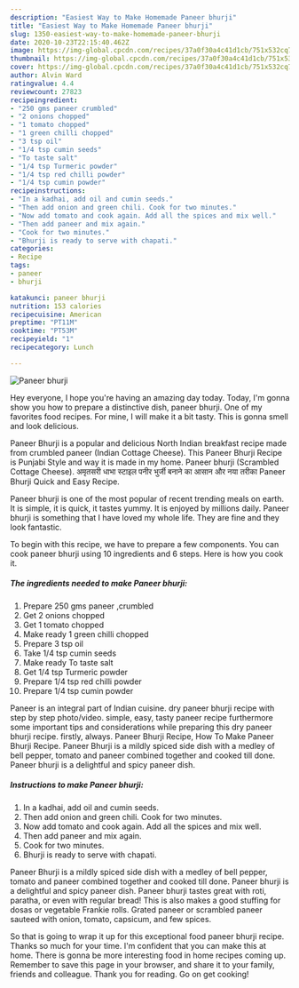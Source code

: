 ```yaml
---
description: "Easiest Way to Make Homemade Paneer bhurji"
title: "Easiest Way to Make Homemade Paneer bhurji"
slug: 1350-easiest-way-to-make-homemade-paneer-bhurji
date: 2020-10-23T22:15:40.462Z
image: https://img-global.cpcdn.com/recipes/37a0f30a4c41d1cb/751x532cq70/paneer-bhurji-recipe-main-photo.jpg
thumbnail: https://img-global.cpcdn.com/recipes/37a0f30a4c41d1cb/751x532cq70/paneer-bhurji-recipe-main-photo.jpg
cover: https://img-global.cpcdn.com/recipes/37a0f30a4c41d1cb/751x532cq70/paneer-bhurji-recipe-main-photo.jpg
author: Alvin Ward
ratingvalue: 4.4
reviewcount: 27823
recipeingredient:
- "250 gms paneer crumbled"
- "2 onions chopped"
- "1 tomato chopped"
- "1 green chilli chopped"
- "3 tsp oil"
- "1/4 tsp cumin seeds"
- "To taste salt"
- "1/4 tsp Turmeric powder"
- "1/4 tsp red chilli powder"
- "1/4 tsp cumin powder"
recipeinstructions:
- "In a kadhai, add oil and cumin seeds."
- "Then add onion and green chili. Cook for two minutes."
- "Now add tomato and cook again. Add all the spices and mix well."
- "Then add paneer and mix again."
- "Cook for two minutes."
- "Bhurji is ready to serve with chapati."
categories:
- Recipe
tags:
- paneer
- bhurji

katakunci: paneer bhurji 
nutrition: 153 calories
recipecuisine: American
preptime: "PT11M"
cooktime: "PT53M"
recipeyield: "1"
recipecategory: Lunch

---
```



![Paneer bhurji](https://img-global.cpcdn.com/recipes/37a0f30a4c41d1cb/751x532cq70/paneer-bhurji-recipe-main-photo.jpg)

Hey everyone, I hope you're having an amazing day today. Today, I'm gonna show you how to prepare a distinctive dish, paneer bhurji. One of my favorites food recipes. For mine, I will make it a bit tasty. This is gonna smell and look delicious.

Paneer Bhurji is a popular and delicious North Indian breakfast recipe made from crumbled paneer (Indian Cottage Cheese). This Paneer Bhurji Recipe is Punjabi Style and way it is made in my home. Paneer bhurji (Scrambled Cottage Cheese). अमृतसरी धाभा स्टाइल पनीर भुर्जी बनाने का आसान और नया तरीका Paneer Bhurji Quick and Easy Recipe.

Paneer bhurji is one of the most popular of recent trending meals on earth. It is simple, it is quick, it tastes yummy. It is enjoyed by millions daily. Paneer bhurji is something that I have loved my whole life. They are fine and they look fantastic.


To begin with this recipe, we have to prepare a few components. You can cook paneer bhurji using 10 ingredients and 6 steps. Here is how you cook it.

<!--inarticleads1-->

##### The ingredients needed to make Paneer bhurji:

1. Prepare 250 gms paneer ,crumbled
1. Get 2 onions chopped
1. Get 1 tomato chopped
1. Make ready 1 green chilli chopped
1. Prepare 3 tsp oil
1. Take 1/4 tsp cumin seeds
1. Make ready To taste salt
1. Get 1/4 tsp Turmeric powder
1. Prepare 1/4 tsp red chilli powder
1. Prepare 1/4 tsp cumin powder


Paneer is an integral part of Indian cuisine. dry paneer bhurji recipe with step by step photo/video. simple, easy, tasty paneer recipe furthermore some important tips and considerations while preparing this dry paneer bhurji recipe. firstly, always. Paneer Bhurji Recipe, How To Make Paneer Bhurji Recipe. Paneer Bhurji is a mildly spiced side dish with a medley of bell pepper, tomato and paneer combined together and cooked till done. Paneer bhurji is a delightful and spicy paneer dish. 

<!--inarticleads2-->

##### Instructions to make Paneer bhurji:

1. In a kadhai, add oil and cumin seeds.
1. Then add onion and green chili. Cook for two minutes.
1. Now add tomato and cook again. Add all the spices and mix well.
1. Then add paneer and mix again.
1. Cook for two minutes.
1. Bhurji is ready to serve with chapati.


Paneer Bhurji is a mildly spiced side dish with a medley of bell pepper, tomato and paneer combined together and cooked till done. Paneer bhurji is a delightful and spicy paneer dish. Paneer bhurji tastes great with roti, paratha, or even with regular bread! This is also makes a good stuffing for dosas or vegetable Frankie rolls. Grated paneer or scrambled paneer sauteed with onion, tomato, capsicum, and few spices. 

So that is going to wrap it up for this exceptional food paneer bhurji recipe. Thanks so much for your time. I'm confident that you can make this at home. There is gonna be more interesting food in home recipes coming up. Remember to save this page in your browser, and share it to your family, friends and colleague. Thank you for reading. Go on get cooking!
